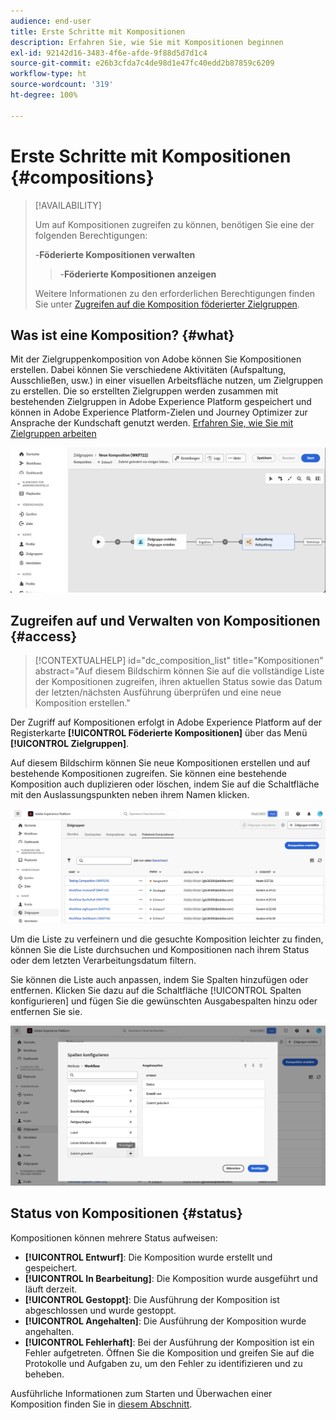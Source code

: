 ```yaml
---
audience: end-user
title: Erste Schritte mit Kompositionen
description: Erfahren Sie, wie Sie mit Kompositionen beginnen
exl-id: 92142d16-3483-4f6e-afde-9f88d5d7d1c4
source-git-commit: e26b3cfda7c4de98d1e47fc40edd2b87859c6209
workflow-type: ht
source-wordcount: '319'
ht-degree: 100%

---
```


# Erste Schritte mit Kompositionen {#compositions}

>[!AVAILABILITY]
>
>Um auf Kompositionen zugreifen zu können, benötigen Sie eine der folgenden Berechtigungen:
>
>-**Föderierte Kompositionen verwalten**
>>-**Föderierte Kompositionen anzeigen**
>
>Weitere Informationen zu den erforderlichen Berechtigungen finden Sie unter [Zugreifen auf die Komposition föderierter Zielgruppen](/help/start/feature-access.md).

## Was ist eine Komposition? {#what}

Mit der Zielgruppenkomposition von Adobe können Sie Kompositionen erstellen. Dabei können Sie verschiedene Aktivitäten (Aufspaltung, Ausschließen, usw.) in einer visuellen Arbeitsfläche nutzen, um Zielgruppen zu erstellen. Die so erstellten Zielgruppen werden zusammen mit bestehenden Zielgruppen in Adobe Experience Platform gespeichert und können in Adobe Experience Platform-Zielen und Journey Optimizer zur Ansprache der Kundschaft genutzt werden. [Erfahren Sie, wie Sie mit Zielgruppen arbeiten](../start/audiences.md)

![](assets/composition-example.png)

## Zugreifen auf und Verwalten von Kompositionen {#access}

>[!CONTEXTUALHELP]
>id="dc_composition_list"
>title="Kompositionen"
>abstract="Auf diesem Bildschirm können Sie auf die vollständige Liste der Kompositionen zugreifen, ihren aktuellen Status sowie das Datum der letzten/nächsten Ausführung überprüfen und eine neue Komposition erstellen."

Der Zugriff auf Kompositionen erfolgt in Adobe Experience Platform auf der Registerkarte **[!UICONTROL Föderierte Kompositionen]** über das Menü **[!UICONTROL Zielgruppen]**.

Auf diesem Bildschirm können Sie neue Kompositionen erstellen und auf bestehende Kompositionen zugreifen. Sie können eine bestehende Komposition auch duplizieren oder löschen, indem Sie auf die Schaltfläche mit den Auslassungspunkten neben ihrem Namen klicken.

![](assets/compositions-list.png)

Um die Liste zu verfeinern und die gesuchte Komposition leichter zu finden, können Sie die Liste durchsuchen und Kompositionen nach ihrem Status oder dem letzten Verarbeitungsdatum filtern.

Sie können die Liste auch anpassen, indem Sie Spalten hinzufügen oder entfernen. Klicken Sie dazu auf die Schaltfläche [!UICONTROL Spalten konfigurieren] und fügen Sie die gewünschten Ausgabespalten hinzu oder entfernen Sie sie.

![](assets/compositions-columns.png)

## Status von Kompositionen {#status}

Kompositionen können mehrere Status aufweisen:

* **[!UICONTROL Entwurf]**: Die Komposition wurde erstellt und gespeichert.
* **[!UICONTROL In Bearbeitung]**: Die Komposition wurde ausgeführt und läuft derzeit.
* **[!UICONTROL Gestoppt]**: Die Ausführung der Komposition ist abgeschlossen und wurde gestoppt.
* **[!UICONTROL Angehalten]**: Die Ausführung der Komposition wurde angehalten.
* **[!UICONTROL Fehlerhaft]**: Bei der Ausführung der Komposition ist ein Fehler aufgetreten. Öffnen Sie die Komposition und greifen Sie auf die Protokolle und Aufgaben zu, um den Fehler zu identifizieren und zu beheben. 

Ausführliche Informationen zum Starten und Überwachen einer Komposition finden Sie in [diesem Abschnitt](../compositions/start-monitor-composition.md).
